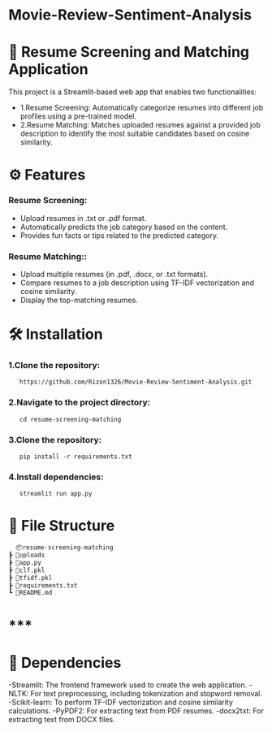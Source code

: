 # Movie-Review-Sentiment-Analysis
# 📄 Resume Screening and Matching Application
This project is a Streamlit-based web app that enables two functionalities:

- 1.Resume Screening: Automatically categorize resumes into different job profiles using a pre-trained model.
- 2.Resume Matching: Matches uploaded resumes against a provided job description to identify the most suitable candidates based on cosine similarity.

# ⚙️ Features
 ### Resume Screening:
 - Upload resumes in .txt or .pdf format.
 - Automatically predicts the job category based on the content.
 - Provides fun facts or tips related to the predicted category.

 ### Resume Matching::
 - Upload multiple resumes (in .pdf, .docx, or .txt formats).
 - Compare resumes to a job description using TF-IDF vectorization and cosine similarity.
 - Display the top-matching resumes.

# 🛠️ Installation
 ### 1.Clone the repository: 
       https://github.com/Rizon1326/Movie-Review-Sentiment-Analysis.git      
 ### 2.Navigate to the project directory:
       cd resume-screening-matching
 ### 3.Clone the repository:
       pip install -r requirements.txt
 ### 4.Install dependencies:
       streamlit run app.py
       

# 📂 File Structure
 ```bash
   📦resume-screening-matching
 ┣ 📂uploads
 ┣ 📜app.py
 ┣ 📜clf.pkl
 ┣ 📜tfidf.pkl
 ┣ 📜requirements.txt
 ┗ 📜README.md

```
# ***
# 
# 🧰 Dependencies
 -Streamlit: The frontend framework used to create the web application.
 -NLTK: For text preprocessing, including tokenization and stopword removal.
 -Scikit-learn: To perform TF-IDF vectorization and cosine similarity calculations.
 -PyPDF2: For extracting text from PDF resumes.
 -docx2txt: For extracting text from DOCX files.


 

   


